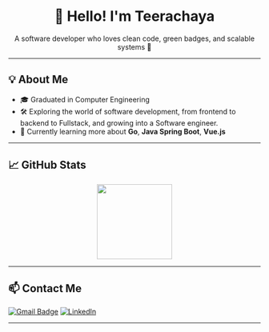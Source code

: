 <h1 align="center">👋 Hello! I'm Teerachaya</h1>
<p align="center">A software developer who loves clean code, green badges, and scalable systems 🚀</p>

---

## 💡 About Me
- 🎓 Graduated in Computer Engineering
- 🛠 Exploring the world of software development, from frontend to backend to Fullstack, and growing into a Software engineer.
- 🌱 Currently learning more about **Go**, **Java Spring Boot**, **Vue.js**

---

## 📈 GitHub Stats

<p align="center">
  <img src="https://github-readme-stats.vercel.app/api/top-langs/?username=thirachaya&layout=compact&theme=radical" height="150"/>
</p>

---

## 📫 Contact Me

[![Gmail Badge](https://img.shields.io/badge/-teerachaya.nk@gmail.com-blue?style=flat-square&logo=Gmail&logoColor=white)](mailto:teerachaya.nk@gmail.com)
[![LinkedIn](https://img.shields.io/badge/LinkedIn-blue?style=flat-square&logo=linkedin&logoColor=white)](https://linkedin.com/in/teerachaya-ng)

---
